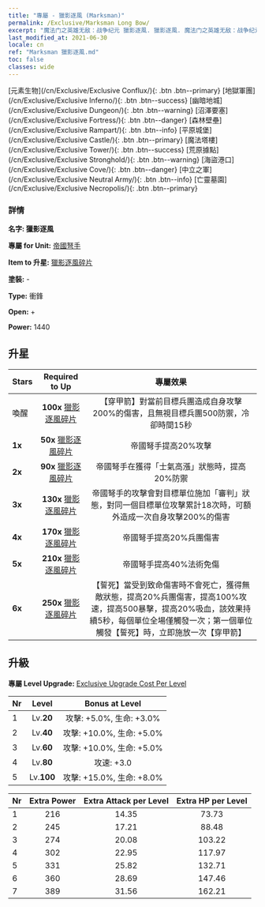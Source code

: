 ```yaml
---
title: "專屬 - 獵影逐風 (Marksman)"
permalink: /Exclusive/Marksman Long Bow/
excerpt: "魔法门之英雄无敌：战争纪元 獵影逐風. 獵影逐風. 魔法门之英雄无敌：战争纪元 專屬 獵影逐風. 帝國弩手 專屬."
last_modified_at: 2021-06-30
locale: cn
ref: "Marksman 獵影逐風.md"
toc: false
classes: wide
---
```

 [元素生物](/cn/Exclusive/Exclusive Conflux/){: .btn .btn--primary} [地獄軍團](/cn/Exclusive/Exclusive Inferno/){: .btn .btn--success} [幽暗地城](/cn/Exclusive/Exclusive Dungeon/){: .btn .btn--warning} [沼澤要塞](/cn/Exclusive/Exclusive Fortress/){: .btn .btn--danger} [森林壁壘](/cn/Exclusive/Exclusive Rampart/){: .btn .btn--info} [平原城堡](/cn/Exclusive/Exclusive Castle/){: .btn .btn--primary} [魔法塔樓](/cn/Exclusive/Exclusive Tower/){: .btn .btn--success} [荒原據點](/cn/Exclusive/Exclusive Stronghold/){: .btn .btn--warning} [海盜港口](/cn/Exclusive/Exclusive Cove/){: .btn .btn--danger} [中立之軍](/cn/Exclusive/Exclusive Neutral Army/){: .btn .btn--info} [亡靈墓園](/cn/Exclusive/Exclusive Necropolis/){: .btn .btn--primary} 

### 詳情
 **名字: 獵影逐風** 

 **專屬 for Unit:** [帝國弩手](/cn/units/Marksman/) 

 **Item to 升星:** [獵影逐風碎片](/cn/Items/con_914/)

 **塗裝:** -

 **Type:** 衝鋒

 **Open:** +

 **Power:** 1440

## 升星

  |     Stars    |  Required to Up | 專屬效果 |
  |:-------------|:---------------:|:---------------:|
  |  喚醒  | **100x** [獵影逐風碎片](/cn/Items/con_914/) | 【穿甲箭】對當前目標兵團造成自身攻擊200%的傷害，且無視目標兵團500防禦，冷卻時間15秒 |
  | **1x** <i class="fas fa-star"/> | **50x** [獵影逐風碎片](/cn/Items/con_914/) | 帝國弩手提高20%攻擊 |
  | **2x** <i class="fas fa-star"/> | **90x** [獵影逐風碎片](/cn/Items/con_914/) | 帝國弩手在獲得「士氣高漲」狀態時，提高20%防禦 |
  | **3x** <i class="fas fa-star"/> | **130x** [獵影逐風碎片](/cn/Items/con_914/) | 帝國弩手的攻擊會對目標單位施加「審判」狀態，對同一個目標單位攻擊累計18次時，可額外造成一次自身攻擊200%的傷害 |
  | **4x** <i class="fas fa-star"/> | **170x** [獵影逐風碎片](/cn/Items/con_914/) | 帝國弩手提高20%兵團傷害 |
  | **5x** <i class="fas fa-star"/> | **210x** [獵影逐風碎片](/cn/Items/con_914/) | 帝國弩手提高40%法術免傷 |
  | **6x** <i class="fas fa-star"/> | **250x** [獵影逐風碎片](/cn/Items/con_914/) | 【誓死】當受到致命傷害時不會死亡，獲得無敵狀態，提高20%兵團傷害，提高100%攻速，提高500暴擊，提高20%吸血，該效果持續5秒，每個單位全場僅觸發一次；第一個單位觸發【誓死】時，立即施放一次【穿甲箭】 |


## 升級
 **專屬 Level Upgrade:** [Exclusive Upgrade Cost Per Level](/Exclusive/ExclusiveUpgradeCostPerLevel/)

  |  Nr  |   Level  | Bonus at Level |
  |:-----|:--------:|:--------------:|
  | 1 | Lv.**20** | 攻擊: +5.0%, 生命: +3.0% |
  | 2 | Lv.**40** | 攻擊: +10.0%, 生命: +5.0% |
  | 3 | Lv.**60** | 攻擊: +10.0%, 生命: +5.0% |
  | 4 | Lv.**80** | 攻速: +3.0 |
  | 5 | Lv.**100** | 攻擊: +15.0%, 生命: +8.0% |


  |  Nr  |  Extra Power | Extra Attack per Level | Extra HP per Level |
  |:-----|:--------:|:--------:|:--------:|
  | 1 | 216 | 14.35 | 73.73 |
  | 2 | 245 | 17.21 | 88.48 |
  | 3 | 274 | 20.08 | 103.22 |
  | 4 | 302 | 22.95 | 117.97 |
  | 5 | 331 | 25.82 | 132.71 |
  | 6 | 360 | 28.69 | 147.46 |
  | 7 | 389 | 31.56 | 162.21 |


